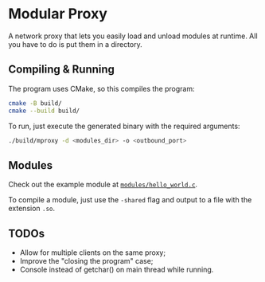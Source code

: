 # Modular Proxy

A network proxy that lets you easily load and unload modules at runtime.
All you have to do is put them in a directory.

## Compiling & Running

The program uses CMake, so this compiles the program:

```bash
cmake -B build/
cmake --build build/
```

To run, just execute the generated binary with the required arguments:

```bash
./build/mproxy -d <modules_dir> -o <outbound_port>
```

## Modules

Check out the example module at [`modules/hello_world.c`](modules/hello_world.c).

To compile a module, just use the `-shared` flag and output to a file with the extension `.so`.

## TODOs

- Allow for multiple clients on the same proxy;
- Improve the "closing the program" case;
- Console instead of getchar() on main thread while running.
